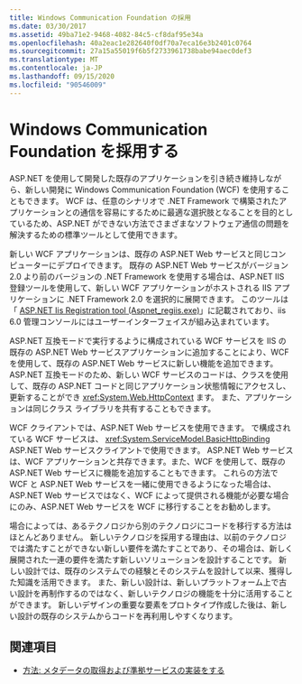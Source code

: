 ```yaml
---
title: Windows Communication Foundation の採用
ms.date: 03/30/2017
ms.assetid: 49ba71e2-9468-4082-84c5-cf8daf95e34a
ms.openlocfilehash: 40a2eac1e282640f0df70a7eca16e3b2401c0764
ms.sourcegitcommit: 27a15a55019f6b5f2733961738babe94aec0def3
ms.translationtype: MT
ms.contentlocale: ja-JP
ms.lasthandoff: 09/15/2020
ms.locfileid: "90546009"
---
```

# <a name="adopt-windows-communication-foundation"></a>Windows Communication Foundation を採用する

ASP.NET を使用して開発した既存のアプリケーションを引き続き維持しながら、新しい開発に Windows Communication Foundation (WCF) を使用することもできます。 WCF は、任意のシナリオで .NET Framework で構築されたアプリケーションとの通信を容易にするために最適な選択肢となることを目的としているため、ASP.NET ができない方法でさまざまなソフトウェア通信の問題を解決するための標準ツールとして使用できます。

新しい WCF アプリケーションは、既存の ASP.NET Web サービスと同じコンピューターにデプロイできます。 既存の ASP.NET Web サービスがバージョン2.0 より前のバージョンの .NET Framework を使用する場合は、ASP.NET IIS 登録ツールを使用して、新しい WCF アプリケーションがホストされる IIS アプリケーションに .NET Framework 2.0 を選択的に展開できます。 このツールは「 [ASP.NET Iis Registration tool (Aspnet_regiis.exe)](/previous-versions/dotnet/netframework-3.5/k6h9cz8h(v=vs.90))」に記載されており、iis 6.0 管理コンソールにはユーザーインターフェイスが組み込まれています。

ASP.NET 互換モードで実行するように構成されている WCF サービスを IIS の既存の ASP.NET Web サービスアプリケーションに追加することにより、WCF を使用して、既存の ASP.NET Web サービスに新しい機能を追加できます。 ASP.NET 互換モードのため、新しい WCF サービスのコードは、クラスを使用して、既存の ASP.NET コードと同じアプリケーション状態情報にアクセスし、更新することができ <xref:System.Web.HttpContext> ます。 また、アプリケーションは同じクラス ライブラリを共有することもできます。

WCF クライアントでは、ASP.NET Web サービスを使用できます。 で構成されている WCF サービスは、 <xref:System.ServiceModel.BasicHttpBinding> ASP.NET Web サービスクライアントで使用できます。 ASP.NET Web サービスは、WCF アプリケーションと共存できます。また、WCF を使用して、既存の ASP.NET Web サービスに機能を追加することもできます。 これらの方法で WCF と ASP.NET Web サービスを一緒に使用できるようになった場合は、ASP.NET Web サービスではなく、WCF によって提供される機能が必要な場合にのみ、ASP.NET Web サービスを WCF に移行することをお勧めします。

場合によっては、あるテクノロジから別のテクノロジにコードを移行する方法はほとんどありません。 新しいテクノロジを採用する理由は、以前のテクノロジでは満たすことができない新しい要件を満たすことであり、その場合は、新しく展開された一連の要件を満たす新しいソリューションを設計することです。 新しい設計では、既存のシステムでの経験とそのシステムを設計して以来、獲得した知識を活用できます。 また、新しい設計は、新しいプラットフォーム上で古い設計を再制作するのではなく、新しいテクノロジの機能を十分に活用することができます。 新しいデザインの重要な要素をプロトタイプ作成した後は、新しい設計の既存のシステムからコードを再利用しやすくなります。

## <a name="see-also"></a>関連項目

- [方法: メタデータの取得および準拠サービスの実装をする](how-to-retrieve-metadata-and-implement-a-compliant-service.md)
